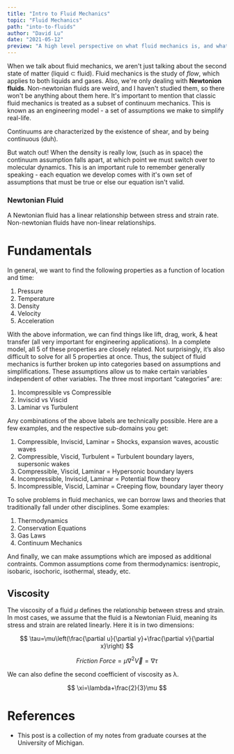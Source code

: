 ```yaml
---
title: "Intro to Fluid Mechanics"
topic: "Fluid Mechanics"
path: "into-to-fluids"
author: "David Lu"
date: "2021-05-12"
preview: "A high level perspective on what fluid mechanics is, and what the sub-disciplines are."
---
```


When we talk about fluid mechanics, we aren't just talking about the second state of matter (liquid $\subset$ fluid). Fluid mechanics is the study of *flow*, which applies to both liquids and gases. Also, we're only dealing with **Newtonion fluids**. Non-newtonian fluids are weird, and I haven't studied them, so there won't be anything about them here. It's important to mention that classic fluid mechanics is treated as a subset of continuum mechanics. This is known as an engineering model - a set of assumptions we make to simplify real-life.

<v-alert
    border="start"
    border-color="secondary"
    elevation="2">
    Continuums are characterized by the existence of shear, and by being continuous (duh). 
</v-alert>

But watch out! When the density is really low, (such as in space) the continuum assumption falls apart, at which point we must switch over to molecular dynamics. This is an important rule to remember generally speaking - each equation we develop comes with it's own set of assumptions that must be true or else our equation isn't valid. 

### Newtonian Fluid

A Newtonian fluid has a linear relationship between stress and strain rate. Non-newtonian fluids have non-linear relationships. 

# Fundamentals

<v-divider></v-divider>

In general, we want to find the following properties as a function of location and time:

1.	Pressure
2.	Temperature
3.	Density
4.	Velocity
5.	Acceleration

With the above information, we can find things like lift, drag, work, & heat transfer (all very important for engineering applications). In a complete model, all 5 of these properties are closely related. Not surprisingly, it’s also difficult to solve for all 5 properties at once. Thus, the subject of fluid mechanics is further broken up into categories based on assumptions and simplifications. These assumptions allow us to make certain variables independent of other variables. The three most important “categories” are:

1.	Incompressible vs Compressible
2.	Inviscid vs Viscid
3.	Laminar vs Turbulent

Any combinations of the above labels are technically possible. Here are a few examples, and the respective sub-domains you get:

1.	Compressible, Inviscid, Laminar = Shocks, expansion waves, acoustic waves
2.	Compressible, Viscid, Turbulent = Turbulent boundary layers, supersonic wakes
3.	Compressible, Viscid, Laminar = Hypersonic boundary layers
4.	Incompressible, Inviscid, Laminar = Potential flow theory
5.	Incompressible, Viscid, Laminar = Creeping flow, boundary layer theory

To solve problems in fluid mechanics, we can borrow laws and theories that traditionally fall under other disciplines. Some examples:

1.	Thermodynamics
2.	Conservation Equations
3.	Gas Laws
4.	Continuum Mechanics

And finally, we can make assumptions which are imposed as additional contraints. Common assumptions come from thermodynamics: isentropic, isobaric, isochoric, isothermal, steady, etc.

## Viscosity

The viscosity of a fluid $\mu$ defines the relationship between stress and strain. In most cases, we assume that the fluid is a Newtonian Fluid, meaning its stress and strain are related linearly. Here it is in two dimensions:

$$
\tau=\mu\left(\frac{\partial u}{\partial y}+\frac{\partial v}{\partial x}\right)
$$

$$
Friction\ Force=\mu\nabla^2\vec{V}=\nabla\tau
$$

We can also define the second coefficient of viscosity as λ.

$$
\xi=\lambda+\frac{2}{3}\mu
$$

# References

<v-divider :thickness="5"></v-divider>

* This post is a collection of my notes from graduate courses at the University of Michigan.
